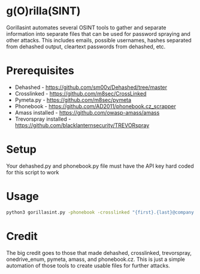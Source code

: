 # g(O)rilla(SINT)
Gorillasint automates several OSINT tools to gather and separate information into separate files that can be used for password spraying and other attacks. This includes emails, possible usernames, hashes separated from dehashed output, cleartext passwords from dehashed, etc. 

# Prerequisites
- Dehashed - https://github.com/sm00v/Dehashed/tree/master
- Crosslinked - https://github.com/m8sec/CrossLinked
- Pymeta.py - https://github.com/m8sec/pymeta
- Phonebook - https://github.com/AD2011/phonebook.cz_scrapper
- Amass installed - https://github.com/owasp-amass/amass
- Trevorspray installed - https://github.com/blacklanternsecurity/TREVORspray
  

# Setup 
Your dehashed.py and phonebook.py file must have the API key hard coded for this script to work

# Usage
```sh
python3 gorillasint.py -phonebook -crosslinked "{first}.{last}@company.com" "Company Name from Linkedin" crosslinked_output -d company.com -whois -pymeta -amass -dehashed -enum_users
```

# Credit
The big credit goes to those that made dehashed, crosslinked, trevorspray, onedrive_enum, pymeta, amass, and phonebook.cz. This is just a simple automation of those tools to create usable files for further attacks.
